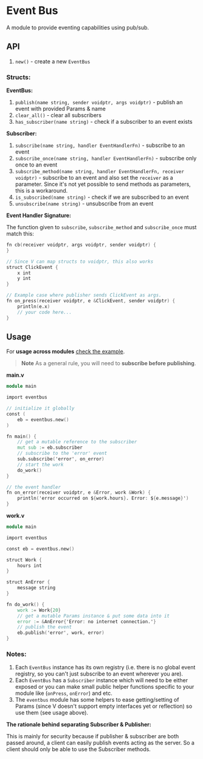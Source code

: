 # Event Bus

A module to provide eventing capabilities using pub/sub.

## API

1. `new()` - create a new `EventBus`

### Structs:

**EventBus:**

1. `publish(name string, sender voidptr, args voidptr)` - publish an event with provided
    Params & name
2. `clear_all()` - clear all subscribers
3. `has_subscriber(name string)` - check if a subscriber to an event exists

**Subscriber:**

1. `subscribe(name string, handler EventHandlerFn)` - subscribe to an event
2. `subscribe_once(name string, handler EventHandlerFn)` - subscribe only once to an event
3. `subscribe_method(name string, handler EventHandlerFn, receiver voidptr)` - subscribe to
    an event and also set the `receiver` as a parameter.
    Since it's not yet possible to send methods as parameters, this is a workaround.
4. `is_subscribed(name string)` - check if we are subscribed to an event
5. `unsubscribe(name string)` - unsubscribe from an event

**Event Handler Signature:**

The function given to `subscribe`, `subscribe_method` and `subscribe_once` must match this:

```v oksyntax
fn cb(receiver voidptr, args voidptr, sender voidptr) {
}

// Since V can map structs to voidptr, this also works
struct ClickEvent {
	x int
	y int
}

// Example case where publisher sends ClickEvent as args.
fn on_press(receiver voidptr, e &ClickEvent, sender voidptr) {
	println(e.x)
	// your code here...
}
```

## Usage

For **usage across modules**
[check the example](https://github.com/vlang/v/tree/master/examples/eventbus).

> **Note**
> As a general rule, you will need to **subscribe before publishing**.

**main.v**

```v oksyntax
module main

import eventbus

// initialize it globally
const (
	eb = eventbus.new()
)

fn main() {
	// get a mutable reference to the subscriber
	mut sub := eb.subscriber
	// subscribe to the 'error' event
	sub.subscribe('error', on_error)
	// start the work
	do_work()
}

// the event handler
fn on_error(receiver voidptr, e &Error, work &Work) {
	println('error occurred on ${work.hours}. Error: ${e.message}')
}
```

**work.v**

```v oksyntax
module main

import eventbus

const eb = eventbus.new()

struct Work {
	hours int
}

struct AnError {
	message string
}

fn do_work() {
	work := Work{20}
	// get a mutable Params instance & put some data into it
	error := &AnError{'Error: no internet connection.'}
	// publish the event
	eb.publish('error', work, error)
}
```

### Notes:

1. Each `EventBus` instance has its own registry (i.e. there is no global event registry,
    so you can't just subscribe to an event wherever you are).
2. Each `EventBus` has a `Subscriber` instance which will need to be either exposed or you can make
    small public helper functions specific to your module like (`onPress`, `onError`) and etc.
3. The `eventbus` module has some helpers to ease getting/setting of Params
    (since V doesn't support empty interfaces yet or reflection) so use them (see usage above).

**The rationale behind separating Subscriber & Publisher:**

This is mainly for security because if publisher & subscriber are both passed around,
a client can easily publish events acting as the server.
So a client should only be able to use the Subscriber methods.

